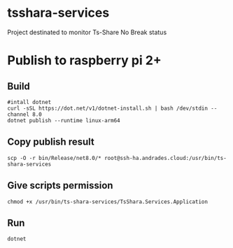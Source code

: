 # tsshara-services
Project destinated to monitor Ts-Share No Break status


# Publish to raspberry pi 2+


## Build
```shell
#intall dotnet
curl -sSL https://dot.net/v1/dotnet-install.sh | bash /dev/stdin --channel 8.0
dotnet publish --runtime linux-arm64
```

## Copy publish result 
```shell
scp -O -r bin/Release/net8.0/* root@ssh-ha.andrades.cloud:/usr/bin/ts-shara-services
```

## Give scripts permission
```shell
chmod +x /usr/bin/ts-shara-services/TsShara.Services.Application
```


## Run 
```shell
dotnet 
```

